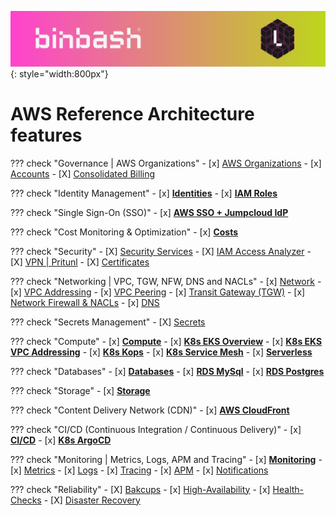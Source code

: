 ![binbash-logo](../../assets/images/logos/binbash-leverage-header.png "binbash"){: style="width:800px"}

# AWS Reference Architecture features

??? check "Governance | AWS Organizations"
    - [x] [AWS Organizations](./organization/organization.md)
    - [x] [Accounts](./organization/accounts.md)
    - [X] [Consolidated Billing](./organization/billing.md)

??? check "Identity Management"
    - [x] [**Identities**](./identities/identities.md)
    - [x] [**IAM Roles**](./identities/roles.md)

??? check "Single Sign-On (SSO)"
    - [x] [**AWS SSO + Jumpcloud IdP**](./sso/sso.md)

??? check "Cost Monitoring & Optimization"
    - [x] [**Costs**](./costs/costs.md)

??? check "Security"
    - [X] [Security Services](./security/services.md)
    - [X] [IAM Access Analyzer](./security/iam-access-analyzer.md)
    - [X] [VPN | Pritunl](./security/vpn.md)
    - [X] [Certificates](./security/certificates.md)

??? check "Networking | VPC, TGW, NFW, DNS and NACLs"
    - [x] [Network](./network/vpc-topology.md)
    - [x] [VPC Addressing](./network/vpc-addressing.md)
    - [x] [VPC Peering](./network/vpc-peering.md)
    - [x] [Transit Gateway (TGW)](./network/tgw-topology.md)
    - [x] [Network Firewall & NACLs](./network/vpc-traffic-out.md)
    - [x] [DNS](./network/dns.md)

??? check "Secrets Management"
    - [X] [Secrets](./secrets/secrets.md)

??? check "Compute"
    - [x] [**Compute**](./compute/overview.md)
    - [x] [**K8s EKS Overview**](./compute/k8s-eks/overview.md)
    - [x] [**K8s EKS VPC Addressing**](./compute/k8s-eks/vpc-addressing.md)
    - [x] [**K8s Kops**](./compute/k8s-kops.md)
    - [x] [**K8s Service Mesh**](./compute/k8s-service-mesh.md)
    - [x] [**Serverless**](./compute/serverless.md)

??? check "Databases"
    - [x] [**Databases**](./database/database.md)
    - [x] [**RDS MySql**](./database/mysql.md)
    - [x] [**RDS Postgres**](./database/postgres.md)

??? check "Storage"
    - [x] [**Storage**](./storage/storage.md)

??? check "Content Delivery Network (CDN)"
    - [x] [**AWS CloudFront**](./cdn/cdn.md)

??? check "CI/CD (Continuous Integration / Continuous Delivery)"
    - [x] [**CI/CD**](./ci-cd/ci-cd.md)
    - [x] [**K8s ArgoCD**](./ci-cd/k8s-argocd.md)

??? check "Monitoring | Metrics, Logs, APM and Tracing"
    - [x] [**Monitoring**](./monitoring/monitoring.md)
    - [x] [Metrics](./monitoring/metrics.md)
    - [x] [Logs](./monitoring/logs.md)
    - [x] [Tracing](./monitoring/tracing.md)
    - [x] [APM](./monitoring/apm.md)
    - [x] [Notifications](./monitoring/notification_escalation.md)

??? check "Reliability"
    - [X] [Bakcups](./reliability/backups.md)
    - [x] [High-Availability](./reliability/high-availability.md)
    - [x] [Health-Checks](./reliability/health-checks.md)
    - [X] [Disaster Recovery](./reliability/dr.md)

